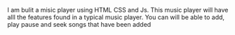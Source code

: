 I am bulit a misic player using HTML CSS and Js. This music player will have alll the features found in a typical music player. You can will be able to add, play pause and seek songs that have been added

